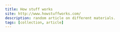 ```yaml
---
title: How stuff works
site: http://www.howstuffworks.com/
description: random article on different materials.
tags: [collection, article]
---
```

